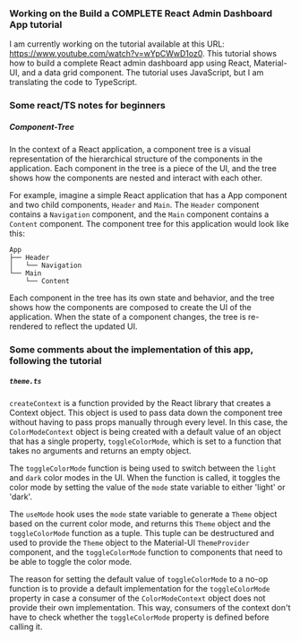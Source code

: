 ### Working on the Build a COMPLETE React Admin Dashboard App tutorial

I am currently working on the tutorial available at this URL: https://www.youtube.com/watch?v=wYpCWwD1oz0. This tutorial shows how to build a complete React admin dashboard app using React, Material-UI, and a data grid component. The tutorial uses JavaScript, but I am translating the code to TypeScript.

### Some react/TS notes for beginners
##### Component-Tree
In the context of a React application, a component tree is a visual representation of the hierarchical structure of the components in the application. Each component in the tree is a piece of the UI, and the tree shows how the components are nested and interact with each other.

For example, imagine a simple React application that has a App component and two child components, `Header` and `Main`. The `Header` component contains a `Navigation` component, and the `Main` component contains a `Content` component. The component tree for this application would look like this:

```
App
├── Header
│   └── Navigation
└── Main
    └── Content
```

Each component in the tree has its own state and behavior, and the tree shows how the components are composed to create the UI of the application. When the state of a component changes, the tree is re-rendered to reflect the updated UI.

### Some comments about the implementation of this app, following the tutorial

##### `theme.ts`

`createContext` is a function provided by the React library that creates a Context object. This object is used to pass data down the component tree without having to pass props manually through every level. In this case, the `ColorModeContext` object is being created with a default value of an object that has a single property, `toggleColorMode`, which is set to a function that takes no arguments and returns an empty object.

The `toggleColorMode` function is being used to switch between the `light` and `dark` color modes in the UI. When the function is called, it toggles the color mode by setting the value of the `mode` state variable to either 'light' or 'dark'.

The `useMode` hook uses the `mode` state variable to generate a `Theme` object based on the current color mode, and returns this `Theme` object and the `toggleColorMode` function as a tuple. This tuple can be destructured and used to provide the `Theme` object to the Material-UI `ThemeProvider` component, and the `toggleColorMode` function to components that need to be able to toggle the color mode.

The reason for setting the default value of `toggleColorMode` to a no-op function is to provide a default implementation for the `toggleColorMode` property in case a consumer of the `ColorModeContext` object does not provide their own implementation. This way, consumers of the context don't have to check whether the `toggleColorMode` property is defined before calling it.